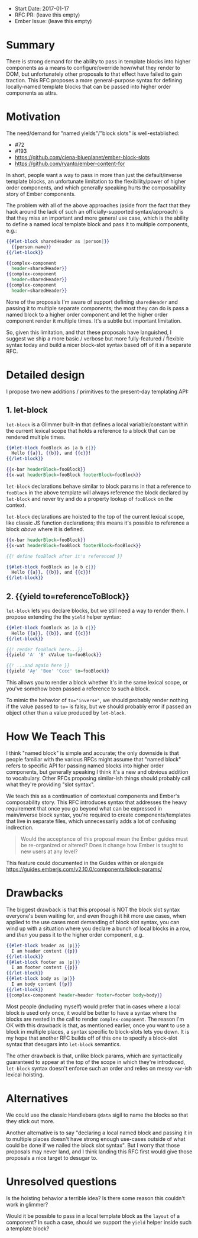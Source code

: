 - Start Date: 2017-01-17
- RFC PR: (leave this empty)
- Ember Issue: (leave this empty)

# Summary

There is strong demand for the ability to pass in template blocks into higher components as a means to configure/override how/what they render to DOM, but unfortunately other proposals to that effect have failed to gain traction. This RFC proposes a more general-purpose syntax for defining locally-named template blocks that can be passed into higher order components as attrs.

# Motivation

The need/demand for "named yields"/"block slots" is well-established:

- #72
- #193
- https://github.com/ciena-blueplanet/ember-block-slots
- https://github.com/ryanto/ember-content-for

In short, people want a way to pass in more than just the default/inverse template blocks, an unfortunate limitation to the flexibility/power of higher order components, and which generally speaking hurts the composability story of Ember components.

The problem with all of the above approaches (aside from the fact that they hack around the lack of such an officially-supported syntax/approach) is that they miss an important and more general use case, which is the ability to define a named local template block and pass it to multiple components, e.g.:

```hbs
{{#let-block sharedHeader as |person|}}
  {{person.name}}
{{/let-block}}

{{complex-component
  header=sharedHeader}}
{{complex-component
  header=sharedHeader}}
{{complex-component
  header=sharedHeader}}
```

None of the proposals I'm aware of support defining `sharedHeader` and passing it to multiple separate components; the most they can do is pass a named block to a higher order component and let the higher order component render it multiple times. It's a subtle but important limitation.

So, given this limitation, and that these proposals have languished, I suggest we ship a more basic / verbose but more fully-featured / flexible syntax today and build a nicer block-slot syntax based off of it in a separate RFC.

# Detailed design

I propose two new additions / primitives to the present-day templating API:

## 1. let-block

`let-block` is a Glimmer built-in that defines a local variable/constant within the current lexical scope that holds a reference to a block that can be rendered multiple times.

```hbs
{{#let-block fooBlock as |a b c|}}
  Hello {{a}}, {{b}}, and {{c}}!
{{/let-block}}

{{x-bar headerBlock=fooBlock}}
{{x-wat headerBlock=fooBlock footerBlock=fooBlock}}
```

`let-block` declarations behave similar to block params in that a reference to `fooBlock` in the above template will always reference the block declared by `let-block` and never try and do a property lookup of `fooBlock` on the context.

`let-block` declarations are hoisted to the top of the current lexical scope, like classic JS function declarations; this means it's possible to reference a block _above_ where it is defined.

```hbs
{{x-bar headerBlock=fooBlock}}
{{x-wat headerBlock=fooBlock footerBlock=fooBlock}}

{{! define fooBlock after it's referenced }}

{{#let-block fooBlock as |a b c|}}
  Hello {{a}}, {{b}}, and {{c}}!
{{/let-block}}
```

## 2. {{yield to=referenceToBlock}}

`let-block` lets you declare blocks, but we still need a way to render them. I propose extending the the `yield` helper syntax:

```hbs
{{#let-block fooBlock as |a b c|}}
  Hello {{a}}, {{b}}, and {{c}}!
{{/let-block}}

{{! render fooBlock here...}}
{{yield 'A' 'B' cValue to=fooBlock}}

{{! ...and again here }}
{{yield 'Ay' 'Bee' 'Cccc' to=fooBlock}}
```

This allows you to render a block whether it's in the same lexical scope, or you've somehow been passed a reference to such a block.

To mimic the behavior of `to="inverse"`, we should probably render nothing if the value passed to `to=` is falsy, but we should probably error if passed an object other than a value produced by `let-block`.

# How We Teach This

I think "named block" is simple and accurate; the only downside is that people familiar with the various RFCs might assume that "named block" refers to specific API for passing named blocks into higher order components, but generally speaking I think it's a new and obvious addition to vocabulary. Other RFCs proposing similar-ish things should probably call what they're providing "slot syntax".

We teach this as a continuation of contextual components and Ember's composability story. This RFC introduces syntax that addresses the heavy requirement that once you go beyond what can be expressed in main/inverse block syntax, you're required to create components/templates that live in separate files, which unnecessarily adds a lot of confusing indirection.

> Would the acceptance of this proposal mean the Ember guides must be re-organized or altered? Does it change how Ember is taught to new users at any level?

This feature could documented in the Guides within or alongside https://guides.emberjs.com/v2.10.0/components/block-params/

# Drawbacks

The biggest drawback is that this proposal is NOT the block slot syntax everyone's been waiting for, and even though it hit more use cases, when applied to the use cases most demanding of block slot syntax, you can wind up with a situation where you declare a bunch of local blocks in a row, and _then_ you pass it to the higher order component, e.g.

```hbs
{{#let-block header as |p|}}
  I am header content {{p}}
{{/let-block}}
{{#let-block footer as |p|}}
  I am footer content {{p}}
{{/let-block}}
{{#let-block body as |p|}}
  I am body content {{p}}
{{/let-block}}
{{complex-component header=header footer=footer body=body}}
```

Most people (including myself) would prefer that in cases where a local block is used only once, it would be better to have a syntax where the blocks are nested in the call to render `complex-component`. The reason I'm OK with this drawback is that, as mentioned earlier, once you want to use a block in multiple places, a syntax specific to block-slots lets you down. It is my hope that another RFC builds off of this one to specify a block-slot syntax that desugars into `let-block` semantics.

The other drawback is that, unlike block params, which are syntactically guaranteed to appear at the top of the scope in which they're introduced, `let-block` syntax doesn't enforce such an order and relies on messy `var`-ish lexical hoisting.

# Alternatives

We could use the classic Handlebars `@data` sigil to name the blocks so that they stick out more.

Another alternative is to say "declaring a local named block and passing it in to multiple places doesn't have strong enough use-cases outside of what could be done if we nailed the block slot syntax". But I worry that those proposals may never land, and I think landing this RFC first would give those proposals a nice target to desugar to.

# Unresolved questions

Is the hoisting behavior a terrible idea? Is there some reason this couldn't work in glimmer?

Would it be possible to pass in a local template block as the `layout` of a component? In such a case, should we support the `yield` helper inside such a template block?